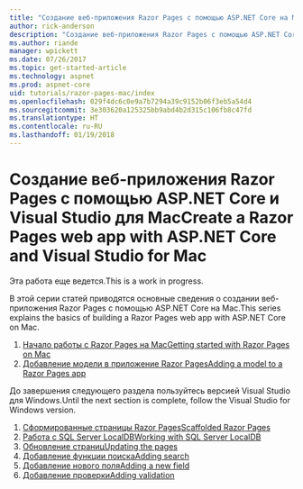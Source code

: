 ```yaml
---
title: "Создание веб-приложения Razor Pages с помощью ASP.NET Core на Mac"
author: rick-anderson
description: "Создание веб-приложения Razor Pages с помощью ASP.NET Core и EF Core."
ms.author: riande
manager: wpickett
ms.date: 07/26/2017
ms.topic: get-started-article
ms.technology: aspnet
ms.prod: aspnet-core
uid: tutorials/razor-pages-mac/index
ms.openlocfilehash: 029f4dc6c0e9a7b7294a39c9152b06f3eb5a54d4
ms.sourcegitcommit: 3e303620a125325bb9abd4b2d315c106fb8c47fd
ms.translationtype: HT
ms.contentlocale: ru-RU
ms.lasthandoff: 01/19/2018
---
```

# <a name="create-a-razor-pages-web-app-with-aspnet-core-and-visual-studio-for-mac"></a><span data-ttu-id="c534e-103">Создание веб-приложения Razor Pages с помощью ASP.NET Core и Visual Studio для Mac</span><span class="sxs-lookup"><span data-stu-id="c534e-103">Create a Razor Pages web app with ASP.NET Core and Visual Studio for Mac</span></span>

<span data-ttu-id="c534e-104">Эта работа еще ведется.</span><span class="sxs-lookup"><span data-stu-id="c534e-104">This is a work in progress.</span></span>

<span data-ttu-id="c534e-105">В этой серии статей приводятся основные сведения о создании веб-приложения Razor Pages с помощью ASP.NET Core на Mac.</span><span class="sxs-lookup"><span data-stu-id="c534e-105">This series explains the basics of building a Razor Pages web app with ASP.NET Core on Mac.</span></span>

1. [<span data-ttu-id="c534e-106">Начало работы с Razor Pages на Mac</span><span class="sxs-lookup"><span data-stu-id="c534e-106">Getting started with Razor Pages on Mac</span></span>](xref:tutorials/razor-pages-mac/razor-pages-start)
1. [<span data-ttu-id="c534e-107">Добавление модели в приложение Razor Pages</span><span class="sxs-lookup"><span data-stu-id="c534e-107">Adding a model to a Razor Pages app</span></span>](xref:tutorials/razor-pages-mac/model)


<span data-ttu-id="c534e-108">До завершения следующего раздела пользуйтесь версией Visual Studio для Windows.</span><span class="sxs-lookup"><span data-stu-id="c534e-108">Until the next section is complete, follow the Visual Studio for Windows version.</span></span>

1. [<span data-ttu-id="c534e-109">Сформированные страницы Razor Pages</span><span class="sxs-lookup"><span data-stu-id="c534e-109">Scaffolded Razor Pages</span></span>](xref:tutorials/razor-pages/page)
1. [<span data-ttu-id="c534e-110">Работа с SQL Server LocalDB</span><span class="sxs-lookup"><span data-stu-id="c534e-110">Working with SQL Server LocalDB</span></span>](xref:tutorials/razor-pages/sql)
1. [<span data-ttu-id="c534e-111">Обновление страниц</span><span class="sxs-lookup"><span data-stu-id="c534e-111">Updating the pages</span></span>](xref:tutorials/razor-pages/da1)
1. [<span data-ttu-id="c534e-112">Добавление функции поиска</span><span class="sxs-lookup"><span data-stu-id="c534e-112">Adding search</span></span>](xref:tutorials/razor-pages/search)
1. [<span data-ttu-id="c534e-113">Добавление нового поля</span><span class="sxs-lookup"><span data-stu-id="c534e-113">Adding a new field</span></span>](xref:tutorials/razor-pages/new-field)
1. [<span data-ttu-id="c534e-114">Добавление проверки</span><span class="sxs-lookup"><span data-stu-id="c534e-114">Adding validation</span></span>](xref:tutorials/razor-pages/validation)
